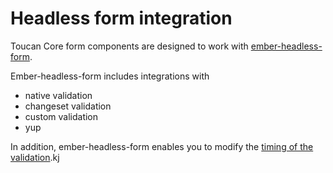 # Headless form integration

Toucan Core form components are designed to work with [ember-headless-form](https://ember-headless-form.pages.dev/).

Ember-headless-form includes integrations with

- native validation
- changeset validation
- custom validation
- yup

In addition, ember-headless-form enables you to modify the [timing of the validation](https://ember-headless-form.pages.dev/docs/validation/timing).kj


